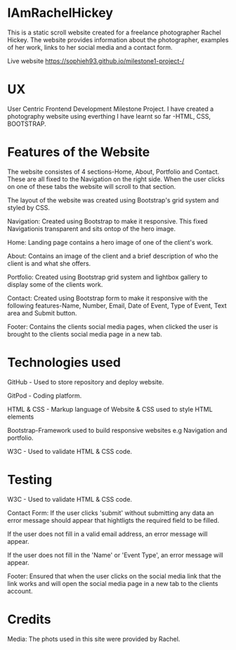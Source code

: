 # IAmRachelHickey

This is a static scroll website created for a freelance photographer Rachel Hickey.
The website provides information about the photographer, examples of her work, links to her social media and a contact form.

Live website https://sophieh93.github.io/milestone1-project-/ 
# UX 

User Centric Frontend Development Milestone Project.
I have created a photography website using everthing I have learnt so far -HTML, CSS, BOOTSTRAP.

# Features of the Website 
The website consistes of 4 sections-Home, About, Portfolio and Contact. These are all fixed to the Navigation on the right side. When the user clicks on one of these tabs the website will scroll to that section.

The layout of the website was created using Bootstrap's grid system and styled by CSS.

Navigation:
Created using Bootstrap to make it responsive. This fixed Navigationis transparent and sits ontop of the hero image.

Home:
Landing page contains a hero image of one of the client's work.

About:
Contains an image of the client and a brief description of who the client is and what she offers.

Portfolio:
Created using Bootstrap grid system and lightbox gallery to display some of the clients work.

Contact:
Created using Bootstrap form to make it responsive with the following features-Name, Number, Email, Date of Event, Type of Event, Text area and Submit button.

Footer:
Contains the clients social media pages, when clicked the user is brought to the clients social media page in a new tab.



# Technologies used

GitHub - Used to store repository and deploy website.

GitPod - Coding platform.

HTML & CSS - Markup language of Website & CSS used to style HTML elements

Bootstrap-Framework used to build responsive websites e.g  Navigation and portfolio.

W3C - Used to validate HTML & CSS code.

# Testing 

W3C - Used to validate HTML & CSS code. 

Contact Form:
If the user clicks 'submit' without submitting any data an error message should appear that hightligts the required field to be filled.

If the user does not fill in a valid email address, an error message will appear.

If the user does not fill in the 'Name' or 'Event Type', an error message will appear.

Footer:
Ensured that when the user clicks on the social media link that the link works and will open the social media
page in a new tab to the clients account.



# Credits

Media:
The phots used in this site were provided by Rachel.